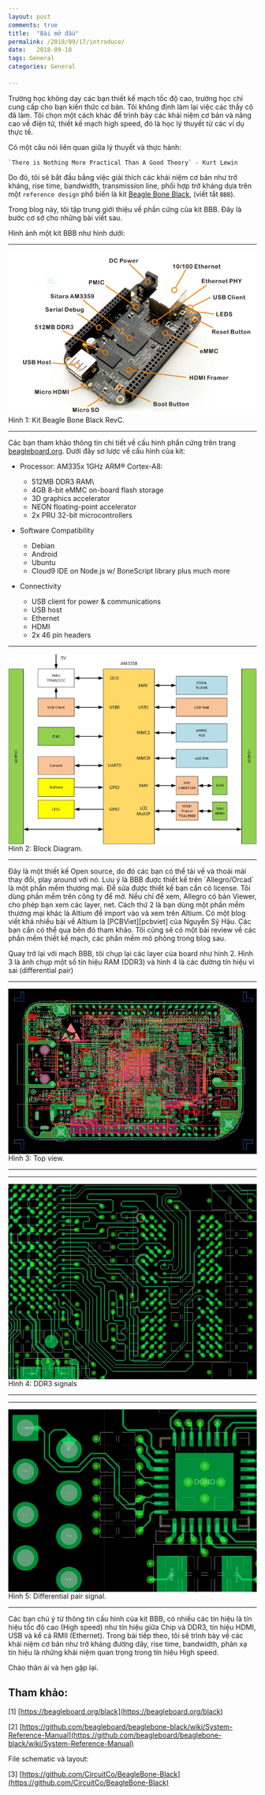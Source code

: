 ```yaml
---
layout: post
comments: true
title:  "Bài mở đầu"
permalink: /2018/09/17/introduce/
date:   2018-09-18
tags: General
categories: General

---
```


Trường học không dạy các bạn thiết kế mạch tốc độ cao, trường học chỉ cung cấp cho bạn kiến thức cơ bản. Tôi không định làm lại việc các thầy cô đã làm. Tôi chọn một cách khác để trình bày các khái niệm cơ bản và nâng cao về điện tử, thiết kế mạch high speed, đó là học lý thuyết từ các ví dụ thực tế.

Có một câu nói liên quan giữa lý thuyết và thực hành:

	`There is Nothing More Practical Than A Good Theory` - Kurt Lewin

Do đó, tôi sẽ bắt đầu bằng việc giải thích các khái niệm cơ bản như trở kháng, rise time, bandwidth, transmission line, phối hợp trở kháng dựa trên một `reference design` phổ biến là kit [Beagle Bone Black][bbb], (viết tắt `BBB`). 

Trong blog này, tôi tập trung giới thiệu về phần cứng của kit BBB. Đây là bước cơ sở cho những bài viết sau.

Hình ảnh một kit BBB như hình dưới:

<!-- ![BBB revC][bbb2] -->

<hr>
<div class="imgcap">
 <img src ="/assets/0_modau/bbb_comment.jpg" align = "center" width = "">
 <div class = "thecap"> Hình 1: Kit Beagle Bone Black RevC. </div>
</div>
<hr>

Các bạn tham khảo thông tin chi tiết về cấu hình phần cứng trên trang [beagleboard.org][bbb]. Dưới đây sơ lược về cấu hình của kit:

*	Processor: AM335x 1GHz ARM® Cortex-A8:
	- 512MB DDR3 RAM\
	- 4GB 8-bit eMMC on-board flash storage
	- 3D graphics accelerator
	- NEON floating-point accelerator
	- 2x PRU 32-bit microcontrollers

*	Software Compatibility
	- Debian
	- Android
	- Ubuntu
	- Cloud9 IDE on Node.js w/ BoneScript library plus much more

*	Connectivity
	- USB client for power & communications
	- USB host
	- Ethernet
	- HDMI
	- 2x 46 pin headers


<hr>
<div class="imgcap">
 <img src ="/assets/0_modau/bbb_block.jpg" align = "center" width = "">
 <div class = "thecap"> Hình 2: Block Diagram. </div>
</div>
<hr>
Đây là một thiết kế Open source, do đó các bạn có thể tải về và thoải mái thay đổi, play around với nó. Lưu ý là BBB được thiết kế trên `Allegro/Orcad` là một phần mềm thương mại. Để sửa được thiết kế bạn cần có license. Tôi dùng phần mềm trên công ty để mở. Nếu chỉ để xem, Allegro có bản Viewer, cho phép bạn xem các layer, net. Cách thứ 2 là bạn dùng một phần mềm thương mại khác là Altium để import vào và xem trên Altium. Có một blog viết khá nhiều bài về Altium là [PCBViet][pcbviet] của Nguyễn Sỹ Hậu. Các bạn cần có thể qua bên đó tham khảo. Tôi cũng sẽ có một bài review về các phần mềm thiết kế mạch, các phần mềm mô phỏng trong blog sau.

Quay trở lại với mạch BBB, tôi chụp lại các layer của board như hình 2. Hình 3 là ảnh chụp một số tín hiệu RAM (DDR3) và hình 4 là các đường tín hiệu vi sai (differential pair)
<hr>
<div class="imgcap">
 <img src ="/assets/0_modau/bbb_all_layer.jpg" align = "center" width = "">
 <div class = "thecap"> Hình 3: Top view. </div>
</div>
<hr>

<hr>
<div class="imgcap">
 <img src ="/assets/0_modau/bbb_ram.jpg" align = "center" width = "">
 <div class = "thecap"> Hình 4: DDR3 signals </div>
</div>
<hr>

<hr>
<div class="imgcap">
 <img src ="/assets/0_modau/bbb_diff.jpg" align = "center" width = "">
 <div class = "thecap"> Hình 5: Differential pair signal. </div>
</div>
<hr>

Các bạn chú ý từ thông tin cấu hình của kit BBB, có nhiều các tín hiệu là tín hiệu tốc độ cao (High speed) như tín hiệu giữa Chip và DDR3, tín hiệu HDMI, USB và kể cả RMII (Ethernet). Trong bài tiếp theo, tôi sẽ trình bày về các khái niệm cơ bản như trở kháng đường dây, rise time, bandwidth, phản xạ tín hiệu là những khái niệm quan trọng trong tín hiệu High speed.


Chào thân ái và hẹn gặp lại.

<!-- RAM được sử dụng là DDR3L SDRAM (L - Low power), có `part no` là `MT41K256M16HA-125:E`, dung lượng 512MB, `Data rate` 1600MT/s (Mega Transfer per second). Tôi sẽ có bài trình bày về DDR SDRAM sau. Link download datasheet của DDR3L SDRAM [tại đây][ddr3l]. Tín hiệu giao tiếp giữa AM  -->


## Tham khảo:

[1] [https://beagleboard.org/black](https://beagleboard.org/black)

[2] [https://github.com/beagleboard/beaglebone-black/wiki/System-Reference-Manual](https://github.com/beagleboard/beaglebone-black/wiki/System-Reference-Manual)

File schematic và layout:

[3] [https://github.com/CircuitCo/BeagleBone-Black](https://github.com/CircuitCo/BeagleBone-Black)


<!-- https://www.micron.com/~/media/documents/products/data-sheet/dram/ddr3/4gb_ddr3l_addendum_pachinko.pdf -->

[bbb]: https://beagleboard.org/black
[bb]: https://beagleboard.org
[bbb2]: https://beagleboard.org/static/ti/product_detail_black_lg.jpg
[pcbviet]: http://pcbviet.com/
[ddr3l]: https://www.micron.com/parts/dram/ddr3-sdram/mt41k256m16ha-125-xit?matpart=%7B8D513B85-615C-4DA6-AF9B-29456AAF5133%7D